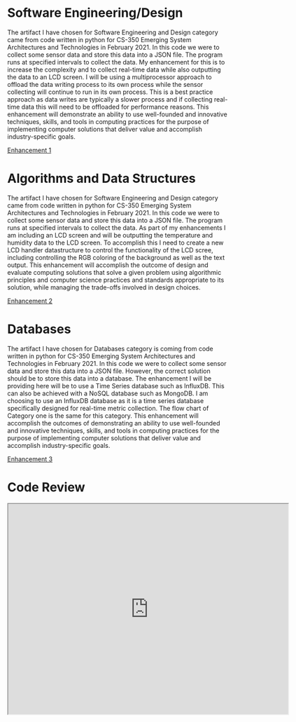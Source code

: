 
# Software Engineering/Design
The artifact I have chosen for Software Engineering and Design category came from code written in python for CS-350 Emerging System Architectures and Technologies in February 2021. In this code we were to collect some sensor data and store this data into a JSON file. The program runs at specified intervals to collect the data. My enhancement for this is to increase the complexity and to collect real-time data while also outputting the data to an LCD screen. I will be using a multiprocessor approach to offload the data writing process to its own process while the sensor collecting will continue to run in its own process. This is a best practice approach as data writes are typically a slower process and if collecting real-time data this will need to be offloaded for performance reasons.
This enhancement will demonstrate an ability to use well-founded and innovative techniques, skills, and tools in computing practices for the purpose of implementing computer solutions that deliver value and accomplish industry-specific goals.

[Enhancement 1](https://toxicsamn.github.io/enhancement_one.html)

# Algorithms and Data Structures
The artifact I have chosen for Software Engineering and Design category came from code written in python for CS-350 Emerging System Architectures and Technologies in February 2021. In this code we were to collect some sensor data and store this data into a JSON file. The program runs at specified intervals to collect the data. As part of my enhancements I am including an LCD screen and will be outputting the temperature and humidity data to the
LCD screen. To accomplish this I need to create a new LCD handler datastructure to control the functionality of the LCD scree, including controlling
the RGB coloring of the background as well as the text output.
This enhancement will accomplish the outcome of design and evaluate computing solutions that solve a given problem using algorithmic principles and computer science practices and standards appropriate to its solution, while managing the trade-offs involved in design choices.

[Enhancement 2](https://toxicsamn.github.io/enhancement_two.html)

# Databases
The artifact I have chosen for Databases category is coming from code written in python for CS-350 Emerging System Architectures and Technologies in February 2021. In this code we were to collect some sensor data and store this data into a JSON file. However, the correct solution should be to store this data into a database. The enhancement I will be providing here will be to use a Time Series database such as InfluxDB. This can also be achieved with a NoSQL database such as MongoDB. I am choosing to use an InfluxDB database as it is a time series database specifically designed for real-time metric collection. The flow chart of Category one is the same for this category.
This enhancement will accomplish the outcomes of demonstrating an ability to use well-founded and innovative techniques, skills, and tools in computing practices for the purpose of implementing computer solutions that deliver value and accomplish industry-specific goals.

[Enhancement 3](https://toxicsamn.github.io/enhancement_three.html)

# Code Review
<iframe src="https://drive.google.com/file/d/1fvExZ7lUD7lkVA5X-ewyUFkxVZJ_GqLJ/preview" width="640" height="480"></iframe>
